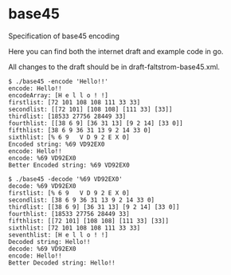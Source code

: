 # base45
Specification of base45 encoding

Here you can find both the internet draft and example code in go.

All changes to the draft should be in draft-faltstrom-base45.xml.

```
$ ./base45 -encode 'Hello!!'
encode: Hello!!
encodeArray: [H e l l o ! !]
firstlist: [72 101 108 108 111 33 33]
secondlist: [[72 101] [108 108] [111 33] [33]]
thirdlist: [18533 27756 28449 33]
fourthlist: [[38 6 9] [36 31 13] [9 2 14] [33 0]]
fifthlist: [38 6 9 36 31 13 9 2 14 33 0]
sixthlist: [% 6 9   V D 9 2 E X 0]
Encoded string: %69 VD92EX0
encode: Hello!!
encode: %69 VD92EX0
Better Encoded string: %69 VD92EX0
```

```
$ ./base45 -decode '%69 VD92EX0'
decode: %69 VD92EX0
firstlist: [% 6 9   V D 9 2 E X 0]
secondlist: [38 6 9 36 31 13 9 2 14 33 0]
thirdlist: [[38 6 9] [36 31 13] [9 2 14] [33 0]]
fourthlist: [18533 27756 28449 33]
fifthlist: [[72 101] [108 108] [111 33] [33]]
sixthlist: [72 101 108 108 111 33 33]
seventhlist: [H e l l o ! !]
Decoded string: Hello!!
decode: %69 VD92EX0
encode: Hello!!
Better Decoded string: Hello!!
```
